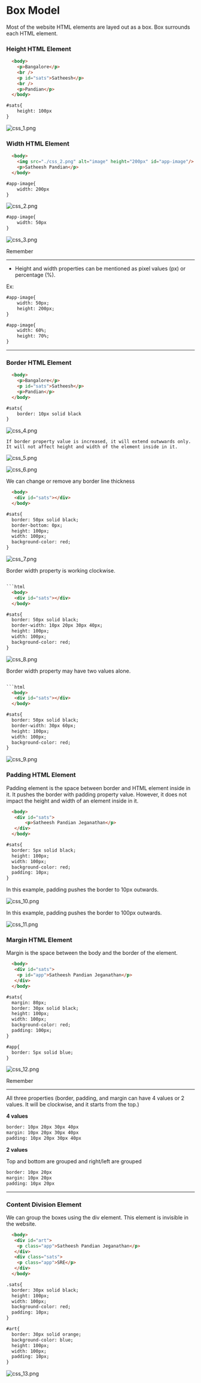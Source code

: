 # Box Model

Most of the website HTML elements are layed out as a box. Box surrounds each HTML element.

### Height HTML Element

```html
  <body>
    <p>Bangalore</p>
    <br />
    <p id="sats">Satheesh</p>
    <br />
    <p>Pandian</p>
  </body>
```

```html
#sats{
    height: 100px
}
```

![css_1.png](../assets/css_1.png)

### Width HTML Element

```html
  <body>
    <img src="./css_2.png" alt="image" height="200px" id="app-image"/>
    <p>Satheesh Pandian</p>
  </body>
```

```html
#app-image{
    width: 200px
}
```

![css_2.png](../assets/css_2.png)

```html
#app-image{
    width: 50px
}
```

![css_3.png](../assets/css_3.png)

Remember
***
- Height and width properties can be mentioned as pixel values (px) or percentage (%).

Ex: 
```html
#app-image{
    width: 50px;
    height: 200px;
}
```
```html
#app-image{
    width: 60%;
    height: 70%;
}
```
***

### Border HTML Element

```html
  <body>
    <p>Bangalore</p>
    <p id="sats">Satheesh</p> 
    <p>Pandian</p>
  </body>
```
```html
#sats{
    border: 10px solid black
}
```

![css_4.png](../assets/css_4.png)

`
If border property value is increased, it will extend outwwards only. It will not affect height and width of the element inside in it.
`

![css_5.png](../assets/css_5.png)

![css_6.png](../assets/css_6.png)

We can change or remove any border line thickness 

```html
  <body>
   <div id="sats"></div>
  </body>
```

```html
#sats{
  border: 50px solid black;
  border-bottom: 0px;
  height: 100px;
  width: 100px;
  background-color: red;
}
```
![css_7.png](../assets/css_7.png)

Border width property is working clockwise.

```html

```html
  <body>
   <div id="sats"></div>
  </body>
```

```html
#sats{
  border: 50px solid black;
  border-width: 10px 20px 30px 40px;
  height: 100px;
  width: 100px;
  background-color: red;
}
```

![css_8.png](../assets/css_8.png)

Border width property may have two values alone.

```html

```html
  <body>
   <div id="sats"></div>
  </body>
```

```html
#sats{
  border: 50px solid black;
  border-width: 30px 60px;
  height: 100px;
  width: 100px;
  background-color: red;
}
```

![css_9.png](../assets/css_9.png)

### Padding HTML Element

Padding element is the space between border and HTML element inside in it.
It pushes the border with padding property value.
However, it does not impact the height and width of an element inside in it.

```html
  <body>
   <div id="sats">
       <p>Satheesh Pandian Jeganathan</p>
   </div>
  </body>
```
```html
#sats{
  border: 5px solid black;
  height: 100px;
  width: 100px;
  background-color: red;
  padding: 10px;
}
```

In this example, padding pushes the border to 10px outwards.

![css_10.png](../assets/css_10.png)

In this example, padding pushes the border to 100px outwards.

![css_11.png](../assets/css_11.png)

### Margin HTML Element

Margin is the space between the body and the border of the element. 

```html
  <body>
   <div id="sats">
    <p id="app">Satheesh Pandian Jeganathan</p>
   </div>
  </body>
```
```html
#sats{
  margin: 80px;
  border: 30px solid black;
  height: 100px;
  width: 100px;
  background-color: red;
  padding: 100px;
}

#app{
  border: 5px solid blue;
}
```

![css_12.png](../assets/css_12.png)

Remember
***
All three properties
(border, padding, and margin can have 4 values or 2 values. It will be clockwise, and it starts from the top.)

**4 values**
```html
border: 10px 20px 30px 40px
margin: 10px 20px 30px 40px
padding: 10px 20px 30px 40px
```

**2 values**

Top and bottom are grouped and right/left are grouped
```html
border: 10px 20px
margin: 10px 20px
padding: 10px 20px
```
***

### Content Division Element

We can group the boxes using the div element. This element is invisible in the website.

```html
  <body>
   <div id="art">
    <p class="app">Satheesh Pandian Jeganathan</p>
   </div>
   <div class="sats">
    <p class="app">SRE</p>
   </div>
  </body>
```

```html
.sats{
  border: 30px solid black;
  height: 100px;
  width: 100px;
  background-color: red;
  padding: 10px;
}

#art{
  border: 30px solid orange;
  background-color: blue;
  height: 100px;
  width: 100px;
  padding: 10px;
}

```

![css_13.png](../assets/css_13.png)

